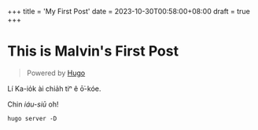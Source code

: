 +++
title = 'My First Post'
date = 2023-10-30T00:58:00+08:00
draft = true
+++

# This is Malvin's First Post
> Powered by [Hugo](https://gohugo.io/)

Lí Ka-io̍k ài chia̍h tiⁿ ê ō͘-kóe.

Chin *iáu-siū* o͘h!

```
hugo server -D
```
